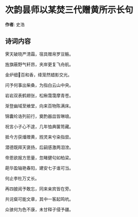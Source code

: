 # 次韵昙师以某焚三代赠黄所示长句

**作者**: 史浩

## 诗词内容

霁天破晓严清霜，宿具赠帛罗豆觞。

旌旗蔽野气轩昂，夹岸更复飞舟航。

金炉细𦶟百和香，绛笼然蜡影交光。

问予何事出柴桑，为指白云山中央。

岩岩双表鹤翅张，松楸霭霭摩青苍。

渐登幽域至飨堂，向来百物陈满床。

锦囊纶诰列前行，奠酌器皿皆琳琅。

祝言小子心不遑，几年恤典箧笥藏。

抵今方获燔赠黄，觊灵来兮染指尝。

潜德既拜天褒扬，后嗣感激两泪滂。

帝恩欲报方思量，忽睹健句如柏梁。

葩华盈轴艳春阳，建安七子谁可当。

何止李杜万丈长。

再四披阅予敢忘，同来亲宾皆在旁。

共诧粲可能文章，其中一客起鸣吭。

众骇何为色不康，未甘释子侵予疆。

